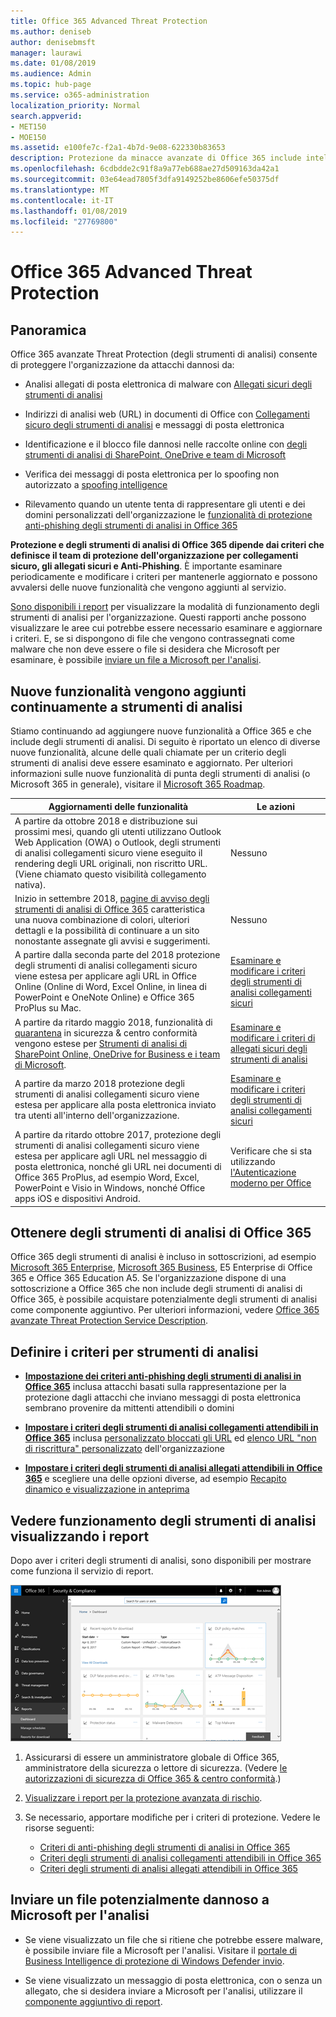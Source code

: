 ```yaml
---
title: Office 365 Advanced Threat Protection
ms.author: deniseb
author: denisebmsft
manager: laurawi
ms.date: 01/08/2019
ms.audience: Admin
ms.topic: hub-page
ms.service: o365-administration
localization_priority: Normal
search.appverid:
- MET150
- MOE150
ms.assetid: e100fe7c-f2a1-4b7d-9e08-622330b83653
description: Protezione da minacce avanzate di Office 365 include intelligence spoofing, collegamenti sicuri, gli allegati sicuri e funzionalità avanzate di anti-phishing. Protezione avanzata di rischio viene inoltre esteso per i file in SharePoint Online, OneDrive for Business e Teams Microsoft.
ms.openlocfilehash: 6cdbdde2c91f8a9a77eb688ae27d509163da42a1
ms.sourcegitcommit: 03e64ead7805f3dfa9149252be8606efe50375df
ms.translationtype: MT
ms.contentlocale: it-IT
ms.lasthandoff: 01/08/2019
ms.locfileid: "27769800"
---
```

# <a name="office-365-advanced-threat-protection"></a>Office 365 Advanced Threat Protection

## <a name="overview"></a>Panoramica

Office 365 avanzate Threat Protection (degli strumenti di analisi) consente di proteggere l'organizzazione da attacchi dannosi da:
  
- Analisi allegati di posta elettronica di malware con [Allegati sicuri degli strumenti di analisi](atp-safe-attachments.md)
    
- Indirizzi di analisi web (URL) in documenti di Office con [Collegamenti sicuro degli strumenti di analisi](atp-safe-links.md) e messaggi di posta elettronica
    
- Identificazione e il blocco file dannosi nelle raccolte online con [degli strumenti di analisi di SharePoint, OneDrive e team di Microsoft](atp-for-spo-odb-and-teams.md)
    
- Verifica dei messaggi di posta elettronica per lo spoofing non autorizzato a [spoofing intelligence](learn-about-spoof-intelligence.md)
    
- Rilevamento quando un utente tenta di rappresentare gli utenti e dei domini personalizzati dell'organizzazione le [funzionalità di protezione anti-phishing degli strumenti di analisi in Office 365](atp-anti-phishing.md)
    
**Protezione e degli strumenti di analisi di Office 365 dipende dai criteri che definisce il team di protezione dell'organizzazione per collegamenti sicuro, gli allegati sicuri e Anti-Phishing**. È importante esaminare periodicamente e modificare i criteri per mantenerle aggiornato e possono avvalersi delle nuove funzionalità che vengono aggiunti al servizio. 

[Sono disponibili i report](view-reports-for-atp.md) per visualizzare la modalità di funzionamento degli strumenti di analisi per l'organizzazione. Questi rapporti anche possono visualizzare le aree cui potrebbe essere necessario esaminare e aggiornare i criteri. E, se si dispongono di file che vengono contrassegnati come malware che non deve essere o file si desidera che Microsoft per esaminare, è possibile [inviare un file a Microsoft per l'analisi](#submit-a-suspicious-file-to-microsoft-for-analysis).

## <a name="new-features-are-continually-being-added-to-atp"></a>Nuove funzionalità vengono aggiunti continuamente a strumenti di analisi

Stiamo continuando ad aggiungere nuove funzionalità a Office 365 e che include degli strumenti di analisi. Di seguito è riportato un elenco di diverse nuove funzionalità, alcune delle quali chiamate per un criterio degli strumenti di analisi deve essere esaminato e aggiornato. Per ulteriori informazioni sulle nuove funzionalità di punta degli strumenti di analisi (o Microsoft 365 in generale), visitare il [Microsoft 365 Roadmap](https://www.microsoft.com/microsoft-365/roadmap?filters=O365).


|Aggiornamenti delle funzionalità  |Le azioni  |
|---------|---------|
|A partire da ottobre 2018 e distribuzione sui prossimi mesi, quando gli utenti utilizzano Outlook Web Application (OWA) o Outlook, degli strumenti di analisi collegamenti sicuro viene eseguito il rendering degli URL originali, non riscritto URL. (Viene chiamato questo visibilità collegamento nativa).|Nessuno         |
|Inizio in settembre 2018, [pagine di avviso degli strumenti di analisi di Office 365](atp-safe-links-warning-pages.md) caratteristica una nuova combinazione di colori, ulteriori dettagli e la possibilità di continuare a un sito nonostante assegnate gli avvisi e suggerimenti. |Nessuno         |
|A partire dalla seconda parte del 2018 protezione degli strumenti di analisi collegamenti sicuro viene estesa per applicare agli URL in Office Online (Online di Word, Excel Online, in linea di PowerPoint e OneNote Online) e Office 365 ProPlus su Mac.   |[Esaminare e modificare i criteri degli strumenti di analisi collegamenti sicuri](set-up-atp-safe-links-policies.md)  |
|A partire da ritardo maggio 2018, funzionalità di [quarantena](quarantine-email-messages.md) in sicurezza &amp; centro conformità vengono estese per [Strumenti di analisi di SharePoint Online, OneDrive for Business e i team di Microsoft](atp-for-spo-odb-and-teams.md). |[Esaminare e modificare i criteri di allegati sicuri degli strumenti di analisi](set-up-atp-safe-attachments-policies.md) |
|A partire da marzo 2018 protezione degli strumenti di analisi collegamenti sicuro viene estesa per applicare alla posta elettronica inviato tra utenti all'interno dell'organizzazione. |[Esaminare e modificare i criteri degli strumenti di analisi collegamenti sicuri](set-up-atp-safe-links-policies.md) |
|A partire da ritardo ottobre 2017, protezione degli strumenti di analisi collegamenti sicuro viene estesa per applicare agli URL nel messaggio di posta elettronica, nonché gli URL nei documenti di Office 365 ProPlus, ad esempio Word, Excel, PowerPoint e Visio in Windows, nonché Office apps iOS e dispositivi Android.  |Verificare che si sta utilizzando [l'Autenticazione moderno per Office](https://docs.microsoft.com/office365/enterprise/modern-auth-for-office-2013-and-2016) |

      
## <a name="get-office-365-atp"></a>Ottenere degli strumenti di analisi di Office 365

Office 365 degli strumenti di analisi è incluso in sottoscrizioni, ad esempio [Microsoft 365 Enterprise](https://www.microsoft.com/microsoft-365/enterprise/home), [Microsoft 365 Business](https://www.microsoft.com/microsoft-365/business), E5 Enterprise di Office 365 e Office 365 Education A5. Se l'organizzazione dispone di una sottoscrizione a Office 365 che non include degli strumenti di analisi di Office 365, è possibile acquistare potenzialmente degli strumenti di analisi come componente aggiuntivo. Per ulteriori informazioni, vedere [Office 365 avanzate Threat Protection Service Description](https://docs.microsoft.com/office365/servicedescriptions/office-365-advanced-threat-protection-service-description). 

## <a name="define-policies-for-atp"></a>Definire i criteri per strumenti di analisi

- **[Impostazione dei criteri anti-phishing degli strumenti di analisi in Office 365](set-up-anti-phishing-policies.md)** inclusa attacchi basati sulla rappresentazione per la protezione dagli attacchi che inviano messaggi di posta elettronica sembrano provenire da mittenti attendibili o domini 

- **[Impostare i criteri degli strumenti di analisi collegamenti attendibili in Office 365](set-up-atp-safe-links-policies.md)** inclusa [personalizzato bloccati gli URL](set-up-a-custom-blocked-urls-list-wtih-atp.md) ed [elenco URL "non di riscrittura" personalizzato](set-up-a-custom-do-not-rewrite-urls-list-with-atp.md) dell'organizzazione
    
- **[Impostare i criteri degli strumenti di analisi allegati attendibili in Office 365](set-up-atp-safe-attachments-policies.md)** e scegliere una delle opzioni diverse, ad esempio [Recapito dinamico e visualizzazione in anteprima](dynamic-delivery-and-previewing.md)
  
## <a name="see-how-atp-is-working-by-viewing-reports"></a>Vedere funzionamento degli strumenti di analisi visualizzando i report

Dopo aver i criteri degli strumenti di analisi, sono disponibili per mostrare come funziona il servizio di report.

[![La sicurezza &amp; dashboard centro conformità risulta utile per determinare dove funzioni avanzate Threat Protection](media/6b213d34-adbb-44af-8549-be9a7e2db087.png)](view-reports-for-atp.md)
  
1. Assicurarsi di essere un amministratore globale di Office 365, amministratore della sicurezza o lettore di sicurezza. (Vedere [le autorizzazioni di sicurezza di Office 365 &amp; centro conformità](permissions-in-the-security-and-compliance-center.md).)
    
2. [Visualizzare i report per la protezione avanzata di rischio](view-reports-for-atp.md).
    
3. Se necessario, apportare modifiche per i criteri di protezione. Vedere le risorse seguenti:
      - [Criteri di anti-phishing degli strumenti di analisi in Office 365](set-up-anti-phishing-policies.md)
      - [Criteri degli strumenti di analisi collegamenti attendibili in Office 365](set-up-atp-safe-links-policies.md)
      - [Criteri degli strumenti di analisi allegati attendibili in Office 365](set-up-atp-safe-attachments-policies.md)
    
    
## <a name="submit-a-suspicious-file-to-microsoft-for-analysis"></a>Inviare un file potenzialmente dannoso a Microsoft per l'analisi

- Se viene visualizzato un file che si ritiene che potrebbe essere malware, è possibile inviare file a Microsoft per l'analisi. Visitare il [portale di Business Intelligence di protezione di Windows Defender invio](https://go.microsoft.com/fwlink/?linkid=857185).

- Se viene visualizzato un messaggio di posta elettronica, con o senza un allegato, che si desidera inviare a Microsoft per l'analisi, utilizzare il [componente aggiuntivo di report](enable-the-report-message-add-in.md). 
  

